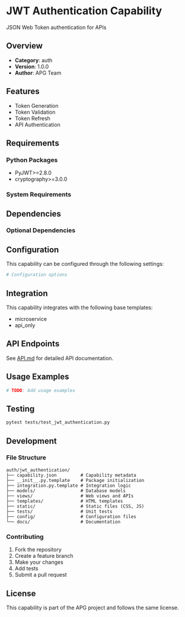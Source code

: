 # JWT Authentication Capability

JSON Web Token authentication for APIs

## Overview

- **Category**: auth
- **Version**: 1.0.0
- **Author**: APG Team

## Features

- Token Generation
- Token Validation
- Token Refresh
- API Authentication

## Requirements

### Python Packages

- PyJWT>=2.8.0
- cryptography>=3.0.0

### System Requirements



## Dependencies



### Optional Dependencies



## Configuration

This capability can be configured through the following settings:

```python
# Configuration options

```

## Integration

This capability integrates with the following base templates:

- microservice
- api_only

## API Endpoints

See [API.md](API.md) for detailed API documentation.

## Usage Examples

```python
# TODO: Add usage examples
```

## Testing

```bash
pytest tests/test_jwt_authentication.py
```

## Development

### File Structure

```
auth/jwt_authentication/
├── capability.json         # Capability metadata
├── __init__.py.template    # Package initialization
├── integration.py.template # Integration logic
├── models/                 # Database models
├── views/                  # Web views and APIs
├── templates/              # HTML templates
├── static/                 # Static files (CSS, JS)
├── tests/                  # Unit tests
├── config/                 # Configuration files
└── docs/                   # Documentation
```

### Contributing

1. Fork the repository
2. Create a feature branch
3. Make your changes
4. Add tests
5. Submit a pull request

## License

This capability is part of the APG project and follows the same license.
